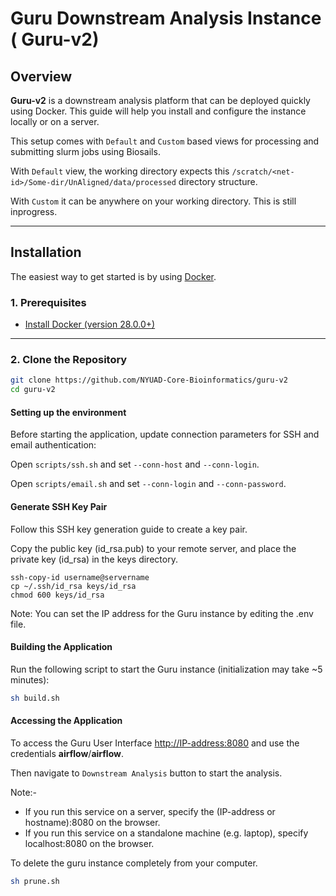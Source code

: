 # Guru Downstream Analysis Instance ( Guru-v2)

## Overview

**Guru-v2** is a downstream analysis platform that can be deployed quickly using Docker. This guide will help you install and configure the instance locally or on a server.

This setup comes with ```Default``` and ```Custom``` based views for processing and submitting slurm jobs using Biosails. 

With ```Default``` view, the working directory expects this ```/scratch/<net-id>/Some-dir/UnAligned/data/processed``` directory structure. 

With ```Custom``` it can be anywhere on your working directory. This is still inprogress. 

---

## Installation

The easiest way to get started is by using [Docker](https://www.docker.com/).

### 1. Prerequisites

- [Install Docker (version 28.0.0+)](https://www.docker.com/get-started)

---

### 2. Clone the Repository

```bash
git clone https://github.com/NYUAD-Core-Bioinformatics/guru-v2
cd guru-v2
```

#### Setting up the environment

Before starting the application, update connection parameters for SSH and email authentication:

Open ```scripts/ssh.sh``` and set ```--conn-host``` and ```--conn-login```.

Open ```scripts/email.sh``` and set ```--conn-login``` and ```--conn-password```.

#### Generate SSH Key Pair

Follow this SSH key generation guide to create a key pair.

Copy the public key (id_rsa.pub) to your remote server, and place the private key (id_rsa) in the keys directory.

```
ssh-copy-id username@servername
cp ~/.ssh/id_rsa keys/id_rsa
chmod 600 keys/id_rsa
```

Note: You can set the IP address for the Guru instance by editing the .env file.
 
#### Building the Application 

Run the following script to start the Guru instance (initialization may take ~5 minutes):

``` bash
sh build.sh
```

#### Accessing the Application

To access the Guru User Interface [http://IP-address:8080](http://IP-address:8080)
and use the credentials **airflow**/**airflow**.

Then navigate to ```Downstream Analysis``` button to start the analysis. 

Note:- 
- If you run this service on a server, specify the (IP-address or hostname):8080 on the browser. 
- If you run this service on a standalone machine (e.g. laptop), specify localhost:8080 on the browser.


To delete the guru instance completely from your computer. 

``` bash 
sh prune.sh
```
